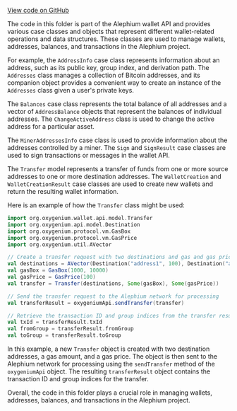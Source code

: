 [View code on GitHub](https://github.com/oxygenium/oxygenium/.autodoc/docs/json/wallet/src/main/scala/org/oxygenium/wallet/api/model)

The code in this folder is part of the Alephium wallet API and provides various case classes and objects that represent different wallet-related operations and data structures. These classes are used to manage wallets, addresses, balances, and transactions in the Alephium project.

For example, the `AddressInfo` case class represents information about an address, such as its public key, group index, and derivation path. The `Addresses` class manages a collection of Bitcoin addresses, and its companion object provides a convenient way to create an instance of the `Addresses` class given a user's private keys.

The `Balances` case class represents the total balance of all addresses and a vector of `AddressBalance` objects that represent the balances of individual addresses. The `ChangeActiveAddress` class is used to change the active address for a particular asset.

The `MinerAddressesInfo` case class is used to provide information about the addresses controlled by a miner. The `Sign` and `SignResult` case classes are used to sign transactions or messages in the wallet API.

The `Transfer` model represents a transfer of funds from one or more source addresses to one or more destination addresses. The `WalletCreation` and `WalletCreationResult` case classes are used to create new wallets and return the resulting wallet information.

Here is an example of how the `Transfer` class might be used:

```scala
import org.oxygenium.wallet.api.model.Transfer
import org.oxygenium.api.model.Destination
import org.oxygenium.protocol.vm.GasBox
import org.oxygenium.protocol.vm.GasPrice
import org.oxygenium.util.AVector

// Create a transfer request with two destinations and gas and gas price specified
val destinations = AVector(Destination("address1", 100), Destination("address2", 200))
val gasBox = GasBox(1000, 10000)
val gasPrice = GasPrice(100)
val transfer = Transfer(destinations, Some(gasBox), Some(gasPrice))

// Send the transfer request to the Alephium network for processing
val transferResult = oxygeniumApi.sendTransfer(transfer)

// Retrieve the transaction ID and group indices from the transfer result
val txId = transferResult.txId
val fromGroup = transferResult.fromGroup
val toGroup = transferResult.toGroup
```

In this example, a new `Transfer` object is created with two destination addresses, a gas amount, and a gas price. The object is then sent to the Alephium network for processing using the `sendTransfer` method of the `oxygeniumApi` object. The resulting `transferResult` object contains the transaction ID and group indices for the transfer.

Overall, the code in this folder plays a crucial role in managing wallets, addresses, balances, and transactions in the Alephium project.
